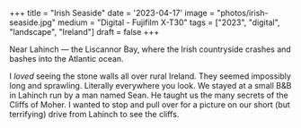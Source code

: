 +++
title = "Irish Seaside"
date = '2023-04-17'
image = "photos/irish-seaside.jpg"
medium = "Digital - Fujifilm X-T30"
tags = ["2023", "digital", "landscape", "Ireland"]
draft = false 
+++

Near Lahinch — the Liscannor Bay, where the Irish countryside crashes and bashes into the Atlantic ocean.

I *loved* seeing the stone walls all over rural Ireland. They seemed impossibly long and sprawling. Literally everywhere
you
look.
We stayed at a small B&B in Lahinch run by a man named Sean. He taught us the many secrets of the Cliffs of Moher.
I wanted to stop and pull over for a picture on our short (but terrifying) drive from Lahinch to see the cliffs.